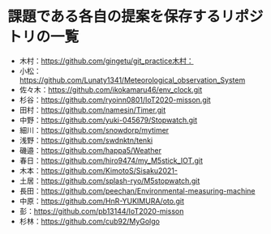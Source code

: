 # 課題である各自の提案を保存するリポジトリの一覧
- 木村：https://github.com/gingetu/git_practice木村：
- 小松：https://github.com/Lunaty1341/Meteorological_observation_System
- 佐々木：https://github.com/ikokamaru46/env_clock.git
- 杉谷：https://github.com/ryoinn0801/IoT2020-misson.git
- 田村：https://github.com/namesin/Timer.git
- 中野：https://github.com/yuki-045679/Stopwatch.git
- 細川：https://github.com/snowdorp/mytimer
- 浅野：https://github.com/swdnktn/tenki
- 磯邉：https://github.com/happa5/Weather
- 春日：https://github.com/hiro9474/my_M5stick_IOT.git
- 木本：https://github.com/KimotoS/Sisaku2021-
- 土居：https://github.com/splash-ryo/M5stopwatch.git
- 長田：https://github.com/peechan/Environmental-measuring-machine
- 中原：https://github.com/HnR-YUKIMURA/oto.git
- 彭：https://github.com/pb13144/IoT2020-misson
- 杉林：https://github.com/cub92/MyGolgo
